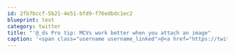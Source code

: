 ```yaml
---
id: 2fb7bccf-5b21-4e51-bfd9-f76edbdc1ec2
blueprint: text
category: twitter
title: "'@_ds Pro tip: MCVs work better when you attach an image"
caption: '<span class="username username_linked">@<a href="https://twitter.com/_ds" title="Dustin Senos">_ds</a></span> Pro tip: MCVs work better when you attach an image'
---
```

